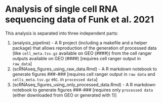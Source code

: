 # Analysis of single cell RNA sequencing data of Funk et al. 2021
This analysis is separated into three independent parts:
1. (analysis_pipeline) - A R project (including a makefile and a helper package) that allows reproduction of the generation of processed data (like `cell_meta.tsv.gz` available on GEO (####)) from the cell ranger outputs available on GEO (####) [requires cell ranger output in `raw_data`]
2.  (scRNAseq_figures_using_raw_data.Rmd) - A R markdown notebook to generate figures ###-### [requires cell ranger output in `raw data` and `cells_meta.tsv.gz` etc. in `processed data`]
3.  (scRNAseq_figures_using_only_processed_data.Rmd) - A R markdown notebook to generate figures ###-### [requires only `processed data` (either downloaded from GEO or generated with 1)]

